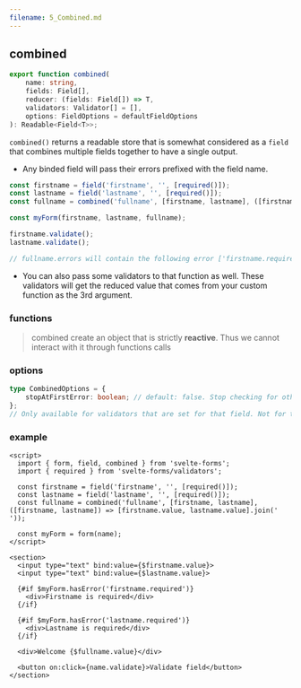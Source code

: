 ```yaml
---
filename: 5_Combined.md
---
```


## combined

```typescript
export function combined(
	name: string,
	fields: Field[],
	reducer: (fields: Field[]) => T,
	validators: Validator[] = [],
	options: FieldOptions = defaultFieldOptions
): Readable<Field<T>>;
```

`combined()` returns a readable store that is somewhat considered as a `field` that combines multiple fields together to have a single output.

- Any binded field will pass their errors prefixed with the field name.

```typescript
const firstname = field('firstname', '', [required()]);
const lastname = field('lastname', '', [required()]);
const fullname = combined('fullname', [firstname, lastname], ([firstname, lastname]) => [firstname.value, lastname.value].join(' '));

const myForm(firstname, lastname, fullname);

firstname.validate();
lastname.validate();

// fullname.errors will contain the following error ['firstname.required', 'lastname.required']
```

- You can also pass some validators to that function as well. These validators will get the reduced value that comes from your custom function as the 3rd argument.

### functions

> combined create an object that is strictly **reactive**. Thus we cannot interact with it through functions calls

### options

```typescript
type CombinedOptions = {
	stopAtFirstError: boolean; // default: false. Stop checking for others validators if one fails
};
// Only available for validators that are set for that field. Not for the binded fields.
```

### example

```svelte
<script>
  import { form, field, combined } from 'svelte-forms';
  import { required } from 'svelte-forms/validators';

  const firstname = field('firstname', '', [required()]);
  const lastname = field('lastname', '', [required()]);
  const fullname = combined('fullname', [firstname, lastname], ([firstname, lastname]) => [firstname.value, lastname.value].join(' '));

  const myForm = form(name);
</script>

<section>
  <input type="text" bind:value={$firstname.value}>
  <input type="text" bind:value={$lastname.value}>

  {#if $myForm.hasError('firstname.required')}
    <div>Firstname is required</div>
  {/if}

  {#if $myForm.hasError('lastname.required')}
    <div>Lastname is required</div>
  {/if}

  <div>Welcome {$fullname.value}</div>

  <button on:click={name.validate}>Validate field</button>
</section>
```
